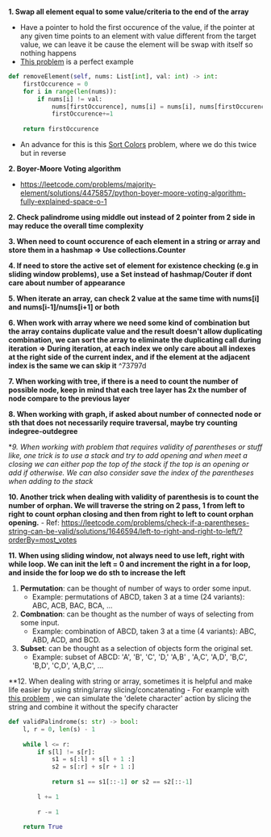 **1. Swap all element equal to some value/criteria to the end of the array**
- Have a pointer to hold the first occurence of the value, if the pointer at any given time points to an element with value different from the target value, we can leave it be cause the element will be swap with itself so nothing happens
- [This problem](https://leetcode.com/problems/move-zeroes/description/) is a perfect example
```python
def removeElement(self, nums: List[int], val: int) -> int:    
	firstOccurence = 0
	for i in range(len(nums)):
		if nums[i] != val:
			nums[firstOccurence], nums[i] = nums[i], nums[firstOccurence]
			firstOccurence+=1
	
	return firstOccurence
```
- An advance for this is this [Sort Colors](https://leetcode.com/problems/sort-colors/) problem, where we do this twice but in reverse

**2. Boyer-Moore Voting algorithm**
- https://leetcode.com/problems/majority-element/solutions/4475857/python-boyer-moore-voting-algorithm-fully-explained-space-o-1

**2. Check palindrome using middle out instead of 2 pointer from 2 side in may reduce the overall time complexity**

**3. When need to count occurence of each element in a string or array and store them in a hashmap => Use collections.Counter**

**4. If need to store the active set of element for existence checking  (e.g in sliding window problems), use a Set instead of hashmap/Couter if dont care about number of appearance**

**5. When iterate an array, can check 2 value at the same time with nums[i] and nums[i-1]/nums[i+1] or both**

**6. When work with array where we need some kind of combination but the array contains duplicate value and the result doesn't allow duplicating combination, we can sort the array to eliminate the duplicating call during iteration => During iteration, at each index we only care about all indexes at the right side of the current index, and if the element at the adjacent index is the same we can skip it**  ^73797d

**7. When working with tree, if there is a need to count the number of possible node, keep in mind that each tree layer has 2x the number of node compare to the previous layer**

**8. When working with graph, if asked about number of connected node or sth that does not necessarily require traversal, maybe try counting indegree-outdegree**

**9. When working with problem that requires validity of parentheses or stuff like, one trick is to use a stack and try to add opening and when meet a closing we can either pop the top of the stack if the top is an opening or add if otherwise. We can also consider save the index of the parentheses when adding to the stack*

**10. Another trick when dealing with validity of parenthesis is to count the number of orphan. We will traverse the string on 2 pass, 1 from left to right to count orphan closing and then from right to left to count orphan opening.**
	- Ref: https://leetcode.com/problems/check-if-a-parentheses-string-can-be-valid/solutions/1646594/left-to-right-and-right-to-left/?orderBy=most_votes

**11. When using sliding window, not always need to use left, right with while loop. We can init the left = 0 and increment the right in a for loop, and inside the for loop we do sth to increase the left**
1.  **Permutation**: can be thought of number of ways to order some input.
    -   Example: permutations of ABCD, taken 3 at a time (24 variants): ABC, ACB, BAC, BCA, ...
2.  **Combnation**: can be thought as the number of ways of selecting from some input.
    -   Example: combination of ABCD, taken 3 at a time (4 variants): ABC, ABD, ACD, and BCD.
3.  **Subset**: can be thought as a selection of objects form the original set.
    -   Example: subset of ABCD: 'A', 'B', 'C', 'D,' 'A,B' , 'A,C', 'A,D', 'B,C', 'B,D', 'C,D', 'A,B,C', ...

**12. When dealing with string or array, sometimes it is helpful and make life easier by using string/array slicing/concatenating 
	- For example with [this problem](https://leetcode.com/problems/valid-palindrome-ii/description/) , we can simulate the 'delete character' action by slicing the string and combine it without the specify character
```python
def validPalindrome(s: str) -> bool:
	l, r = 0, len(s) - 1
	
	while l <= r:
		if s[l] != s[r]:
			s1 = s[:l] + s[l + 1 :]
			s2 = s[:r] + s[r + 1 :]
			
			return s1 == s1[::-1] or s2 == s2[::-1]
	
		l += 1
		
		r -= 1
	
	return True
```
